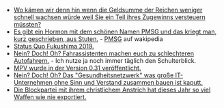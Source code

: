 * [Wo kämen wir denn hin wenn die Geldsumme der Reichen weniger schnell wachsen würde weil Sie ein Teil ihres Zugewinns versteuern müssten?](https://weltnetz.tv/ticker/2237-die-weihnachtsbotschaft-des-milliardaers-nicht-teilen)
* [Es gibt ein Hormon mit dem schönen Namen PMSG und das kriegt man, kurz geschrieben, aus Stuten.](https://netzfrauen.org/2019/12/26/pferde/) - [PMSG](https://de.wikipedia.org/wiki/Rotbauchunke) auf wakipedia
* [Status Quo Fukushima 2019.](https://netzfrauen.org/2019/12/26/fukushima-6/)
* [Nein? Doch! Oh? Fahrassistenten machen euch zu schlechteren Autofahrern.](https://www.zdnet.com/article/uh-oh-advanced-driver-assistance-systems-are-making-us-all-bad-drivers/) - Ich nutze ja noch immer täglich den Schulterblick.
* [MPV wurde in der Version 0.31 veröffentlicht.](http://www.phoronix.com/scan.php?page=news_item&px=MPV-0.31-Released)
* [Nein? Doch! Oh? Das "Gesundheitsnetzwerk" was große IT-Unternehmen ohne Sinn und Verstand zusammen bauen ist kaputt.](https://www.ccc.de/de/updates/2019/neue-schwachstellen-gesundheitsnetzwerk)
* [Die Blockpartei mit ihrem christlichem Anstrich hat dieses Jahr so viel Waffen wie nie exportiert.](https://weltnetz.tv/ticker/2238-merkels-rekordjahr-bei-export-von-ruestungsguetern)
